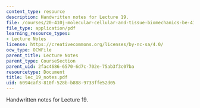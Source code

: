 ```yaml
---
content_type: resource
description: Handwritten notes for Lecture 19.
file: /courses/20-410j-molecular-cellular-and-tissue-biomechanics-be-410j-spring-2003/6094caf3810f528bb8889733ffe52d05_lec_19_notes.pdf
file_type: application/pdf
learning_resource_types:
- Lecture Notes
license: https://creativecommons.org/licenses/by-nc-sa/4.0/
ocw_type: OCWFile
parent_title: Lecture Notes
parent_type: CourseSection
parent_uid: 2fac4686-6570-6d7c-702e-75ab3f3c07ba
resourcetype: Document
title: lec_19_notes.pdf
uid: 6094caf3-810f-528b-b888-9733ffe52d05
---
```

Handwritten notes for Lecture 19.